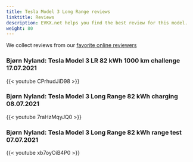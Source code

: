```yaml
---
title: Tesla Model 3 Long Range reviews
linktitle: Reviews
description: EVKX.net helps you find the best review for this model. 
weight: 80
---
```

We collect reviews from our [favorite online reviewers](/guides/evreviewers/)

### Bjørn Nyland: Tesla Model 3 LR 82 kWh 1000 km challenge 17.07.2021

{{< youtube CPrhudJiD98 >}}
### Bjørn Nyland: Tesla Model 3 Long Range 82 kWh charging 08.07.2021

{{< youtube 7raHzMqyJQ0 >}}
### Bjørn Nyland: Tesla Model 3 Long Range 82 kWh range test 07.07.2021

{{< youtube xb7oyOiB4P0 >}}
